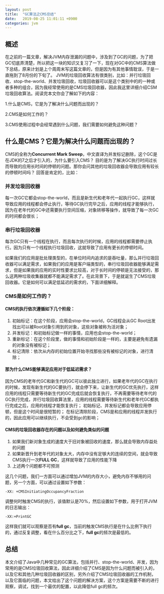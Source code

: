 ```yaml
---
layout: post
title:  "GC算法之CMS总结"
date:   2019-08-25 11:01:11 +0900
categories: jvm
---
```

## 概述

在之前的一篇文章，解决JVM内存泄漏的问题中，涉及到了GC的问题，为了把GC切底弄清楚，所以把这一块的知识又复习了一下，现在对GC中的CMS算法做下总结，原来计划是上个周周末写这篇文章的，但是因为有其他事情耽误，于是一直拖到了8月份的下旬了。
JVM的垃圾回收算法有很类别，比如：并行垃圾回收、stop-the-world、并发垃圾回收，垃圾回收器可以是这个类别中的的一种或者多种的组合，因为我经常使用的是CMS垃圾回收器，因此我这里详细介绍CSM垃圾回收算法。阅读完本文你会了解如下的内容：

1.什么是CMS，它是为了解决什么问题而出现的？

2.CMS是如何工作的？

3.CMS使用过程中会经常遇到什么问题，我们需要如何避免这种问题？
 
## 什么是CMS？它是为解决什么问题而出现的？

CMS的全称为**Concurrent Mark Sweep**，中文直译为并发标记删除，这个GC是在JDK的7之后才引入的，为什么要引入CMS？ 目的是为了解决GC执行时间过长而导致的应用长时间的停顿的问题。那你会问其他的垃圾回收器会导致应用有较长的停顿时间吗？ 回答是肯定的，比如：

### 并发垃圾回收器

每一次GC它都会stop-the-world，而且是新生代和老年代一起执行GC，这样就导致应用的线程都会停止执行，等待GC执行完毕之后，应用的线程才能够执行，因为在老年代的GC中还需要执行空间压缩，对象转移等操作，就导致了每一次GC的时间都会很长；

### 串行垃圾回收器

每次GC只有一个线程在执行，而且每次执行的时候，应用的线程都需要停止执行。因为只有一个线程执行垃圾回收，这就导致了应用有更长的停顿时间。

如果我们的应用是批处理类型的，在单位时间内追求的是吞吐量，那么并行垃圾回收器可以满足需求，如果我们的应用是客户端类型的，串行垃圾回收器能够满足需求，但是如果我的应用的实时性要求比较高，对于长时间的停顿是无法接受的，那么这两种垃圾收集器就都不能满足需求了。在此背景下，于是就诞生了CMS垃圾回收器。它是如何可以满足低延迟的需求的，下面详细解释。


### CMS是如何工作的？

#### CMS的执行依次遵循如下几个阶段：

1. 初始标记：在这个阶段，应用会stop-the-world，GC线程会从GC Root出发找出可以被Root对象引用到的对象，这些对象被称为活对象；
2. 并发标记：和初始标记做一样的事情，应用也会stop-the-world；
3. 重新标记：在这个阶段里，做的事情和初始阶段是一样的，主要是避免有遗漏的对象没有被标记；
4. 标记清除：依次从内存的初始位置开始寻找那些没有被标记的对象，进行清除；

#### 那为什么CMS能够满足应用对于低延迟需求？

因为CMS的老年代GC和新生代的GC可以彼此独立进行，如果老年代的GC在执行的时候，发现有新生代的GC要执行，就会停下来，让新生代的GC优先执行，这样应用的线程只需要等待新生代的GC完成后就会恢复执行，不再需要等待老年代的GC执行完成，并行垃圾回收算法里，应用的线程需要等待新生代和老年代GC都执行完成之后，应用的线程才能恢复执行；
初始标记、并发标记都会导致应用停顿，但是这个时间是很短暂的；
在标记清除阶段，CMS是和应用的线程并发执行的，因此应用可以继续执行，不会受到gc的影响；

#### CMS的垃圾回收器存在的问题以及如何避免类似的问题

1. 如果我们新对象生成的速度大于旧对象被回收的速度，那么就会导致内存益处的问题
2. 如果新晋升到老年代的对象太大，内存中没有足够大的连续的空间，就会导致CMS执行一次**FULL GC**，这样就导致了应用的性能下降
3. 上述两个问题都不可预测

这几个问题，我们一方面可以通过增加JVM的内存大小，避免内存不够用的问题，另一个方面，可以通过设置如下参数：

    -XX: +CMSInitiatingOccupancyFraction

调整何时触发CMS的执行，该值默认是70%，然后设置如下参数，用于打开JVM的日志输出：

    -XX:+PrintGC

这样我们就可以观察是否有**full gc**，当前的触发CMS执行是在什么比例下执行的，通过反复调整，看在什么百分比之下，**full gc**的频次是最低的。

## 总结

本文介绍了Java中几种常见的GC算法，包括并行、stop-the-world、并发，因为常用的是CMS垃圾回收算法，因此详细介绍了CMS是因为什么问题而被引入的，以及它和其他几种垃圾回收器的区别，另外介绍了CMS垃圾回收器的工作机制，以及它面临的问题，本文给出了这个问题的解决方案，这个方案是需要不断的进行观察，调试，找到一个最优的配置，以此降低full gc的频次。 